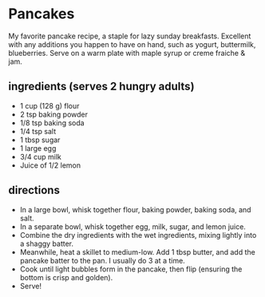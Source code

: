 # Pancakes

My favorite pancake recipe, a staple for lazy sunday breakfasts. Excellent with any additions you happen
to have on hand, such as yogurt, buttermilk, blueberries. Serve on a warm plate with maple syrup or
creme fraiche & jam.

## ingredients (serves 2 hungry adults)

- 1 cup (128 g) flour
- 2 tsp baking powder
- 1/8 tsp baking soda
- 1/4 tsp salt
- 1 tbsp sugar
- 1 large egg
- 3/4 cup milk
- Juice of 1/2 lemon

## directions

- In a large bowl, whisk together flour, baking powder, baking soda, and salt.
- In a separate bowl, whisk together egg, milk, sugar, and lemon juice.
- Combine the dry ingredients with the wet ingredients, mixing lightly into a shaggy batter.
- Meanwhile, heat a skillet to medium-low. Add 1 tbsp butter, and add the pancake batter to the pan.
  I usually do 3 at a time.
- Cook until light bubbles form in the pancake, then flip (ensuring the bottom is crisp and golden).
- Serve!
